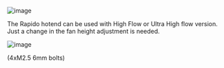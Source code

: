 ![image](https://user-images.githubusercontent.com/37383368/143940069-5d3a2d2a-5ee7-445e-a734-2630c3cb6374.png)

The Rapido hotend can be used with High Flow or Ultra High flow version. Just a change in the fan height adjustment is needed.

![image](https://user-images.githubusercontent.com/37383368/143941955-0d4da810-d49e-4a8c-b352-b884151dcb9b.png)

(4xM2.5 6mm bolts)
